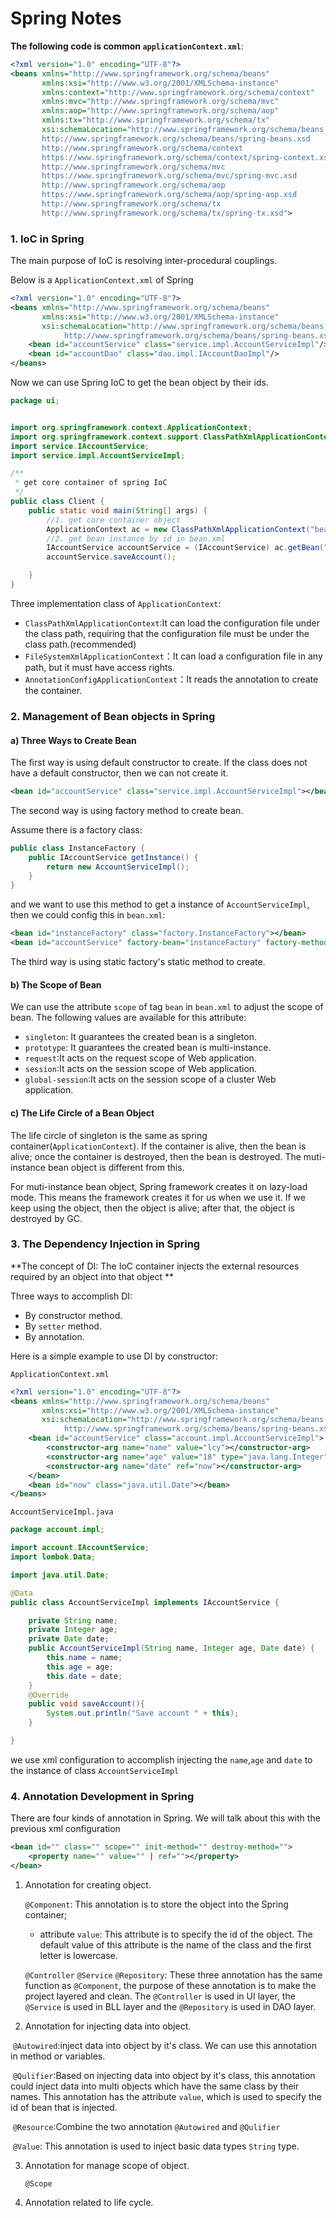 # Spring Notes

**The following code is common `applicationContext.xml`**:

```xml
<?xml version="1.0" encoding="UTF-8"?>
<beans xmlns="http://www.springframework.org/schema/beans"
       xmlns:xsi="http://www.w3.org/2001/XMLSchema-instance"
       xmlns:context="http://www.springframework.org/schema/context"
       xmlns:mvc="http://www.springframework.org/schema/mvc"
       xmlns:aop="http://www.springframework.org/schema/aop" 
       xmlns:tx="http://www.springframework.org/schema/tx"
       xsi:schemaLocation="http://www.springframework.org/schema/beans
       http://www.springframework.org/schema/beans/spring-beans.xsd
       http://www.springframework.org/schema/context
       https://www.springframework.org/schema/context/spring-context.xsd
       http://www.springframework.org/schema/mvc
       https://www.springframework.org/schema/mvc/spring-mvc.xsd 
       http://www.springframework.org/schema/aop 
       https://www.springframework.org/schema/aop/spring-aop.xsd 
       http://www.springframework.org/schema/tx 
       http://www.springframework.org/schema/tx/spring-tx.xsd">
```



### 1. IoC in Spring 

The main purpose of IoC is resolving inter-procedural couplings.

Below is a `ApplicationContext.xml` of Spring

```xml
<?xml version="1.0" encoding="UTF-8"?>
<beans xmlns="http://www.springframework.org/schema/beans"
       xmlns:xsi="http://www.w3.org/2001/XMLSchema-instance"
       xsi:schemaLocation="http://www.springframework.org/schema/beans
            http://www.springframework.org/schema/beans/spring-beans.xsd">
    <bean id="accountService" class="service.impl.AccountServiceImpl"/>
    <bean id="accountDao" class="dao.impl.IAccountDaoImpl"/>
</beans>
```

Now we can use Spring IoC to get the bean object by their ids.

```java
package ui;


import org.springframework.context.ApplicationContext;
import org.springframework.context.support.ClassPathXmlApplicationContext;
import service.IAccountService;
import service.impl.AccountServiceImpl;

/**
 * get core container of spring IoC
 */
public class Client {
    public static void main(String[] args) {
        //1. get core container object
        ApplicationContext ac = new ClassPathXmlApplicationContext("bean.xml");
        //2. get bean instance by id in bean.xml
        IAccountService accountService = (IAccountService) ac.getBean("accountService");
        accountService.saveAccount();

    }
}
```

Three implementation class of `ApplicationContext`:

- `ClassPathXmlApplicationContext`:It can load the configuration file under the class path, requiring that the configuration file must be under the class path.(recommended)
- `FileSystemXmlApplicationContext`：It can load a configuration file in any path, but it must have access rights.
- `AnnotationConfigApplicationContext`：It reads the annotation to create the container.

### 2. Management of Bean objects in Spring

#### a) Three Ways to Create Bean

The first way is using default constructor to create. If the class does not have a default constructor, then we can not create it.

```xml
<bean id="accountService" class="service.impl.AccountServiceImpl"></bean>
```

The second way is using factory method to create bean.

Assume there is a factory class:

```java
public class InstanceFactory {
    public IAccountService getInstance() {
        return new AccountServiceImpl();
    }
}
```

and we want to use this method to get a instance of `AccountServiceImpl`, then we could config this in `bean.xml`:

```xml
<bean id="instanceFactory" class="factory.InstanceFactory"></bean>
<bean id="accountService" factory-bean="instanceFactory" factory-method="getInstance"/>
```

The third way is using static factory's static method to create.

#### b) The Scope of Bean 

We can use the attribute `scope` of tag `bean` in `bean.xml` to adjust the scope of bean. The following values are available for this attribute:

- `singleton`: It guarantees the created bean is a singleton.
- `prototype`: It guarantees the created bean is multi-instance.
- `request`:It acts on the request scope of Web application.
- `session`:It acts on the session scope of Web application.
- `global-session`:It acts on the session scope of a cluster Web application.

#### c) The Life Circle of a Bean Object

The life circle of singleton is the same as spring container(`ApplicationContext`). If the container is alive, then the bean is alive; once the container is destroyed, then the bean is destroyed. The muti-instance bean object is different from this.

For muti-instance bean object, Spring framework creates it on lazy-load mode. This means the framework creates it for us when we use it. If we keep using the object, then the object is alive; after that, the object is destroyed by GC.

### 3. The Dependency Injection in Spring 

**The concept of DI: The IoC container injects the external resources required by an object into that object **

Three ways to accomplish DI:

- By constructor method.
- By `setter` method.
- By annotation.

Here is a simple example to use DI by constructor:

`ApplicationContext.xml`

```xml
<?xml version="1.0" encoding="UTF-8"?>
<beans xmlns="http://www.springframework.org/schema/beans"
       xmlns:xsi="http://www.w3.org/2001/XMLSchema-instance"
       xsi:schemaLocation="http://www.springframework.org/schema/beans
            http://www.springframework.org/schema/beans/spring-beans.xsd">
    <bean id="accountService" class="account.impl.AccountServiceImpl">
        <constructor-arg name="name" value="lcy"></constructor-arg>
        <constructor-arg name="age" value="18" type="java.lang.Integer"></constructor-arg>
        <constructor-arg name="date" ref="now"></constructor-arg>
    </bean>
    <bean id="now" class="java.util.Date"></bean>
</beans>
```

`AccountServiceImpl.java`

```java
package account.impl;

import account.IAccountService;
import lombok.Data;

import java.util.Date;

@Data
public class AccountServiceImpl implements IAccountService {

    private String name;
    private Integer age;
    private Date date;
    public AccountServiceImpl(String name, Integer age, Date date) {
        this.name = name;
        this.age = age;
        this.date = date;
    }
    @Override
    public void saveAccount(){
        System.out.println("Save account " + this);
    }

}
```

we use xml configuration to accomplish injecting the `name`,`age` and `date` to the instance of class `AccountServiceImpl`

### 4. Annotation Development in Spring

There are four kinds of annotation in Spring. We will talk about this with the previous xml configuration

```xml
<bean id="" class="" scope="" init-method="" destroy-method="">
    <property name="" value="" | ref=""></property>
</bean>
```

1. Annotation for creating object.

   `@Component`: This annotation is to store the object into the Spring container;

   - attribute `value`: This attribute is to specify the id of the object. The default value of this attribute is the name of the class and the first letter is lowercase.

   `@Controller` `@Service` `@Repository`: These three annotation has the same function as `@Component`, the purpose of these annotation is to make the project layered and clean. The `@Controller` is used in UI layer, the `@Service` is used in BLL layer and the `@Repository` is used in DAO layer.

2. Annotation for injecting data into object.

​		`@Autowired`:inject data into object by it's class. We can use this annotation in method or variables.

​        `@Qulifier`:Based on injecting data into object by it's class, this annotation could inject data into multi objects which have the same class by their names. This annotation has the attribute `value`, which is used to specify the id of bean that is injected.

​		`@Resource`:Combine the two annotation `@Autowired` and `@Qulifier`

​		`@Value`: This annotation is used to inject basic data types `String` type.	

3. Annotation for manage scope of object.

   `@Scope`

4. Annotation related to life cycle.
